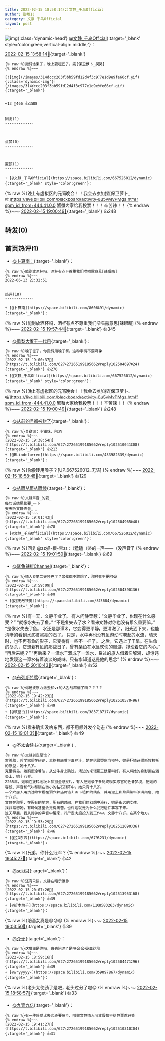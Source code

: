 ```yaml
---
title: 2022-02-15 18:58:14(2)文静_千鸟Official
author: 御坂IO
category: 文静_千鸟Official
layout: post
---
```


![img](/images/ac7482ed1b9a7f203dc68c0c4a77c488a27b108a.jpg){:class='dynamic-head'}
[@文静_千鸟Official](https://space.bilibili.com/667526012/dynamic){:target='_blank' style='color:green;vertical-align: middle;'}：

[2022-02-15 18:58:14🔗](https://t.bilibili.com/627427265199185662){:target='_blank'}

~~~
{% raw %}搬砖结束了，晚上要哑巴了，完[保卫萝卜_哭哭]
{% endraw %}~~~

[![img](/images/314dccc203f3bb59fd12d4f3c977e1d9e9fe66cf.gif){:class='dynamic-img'}](/images/314dccc203f3bb59fd12d4f3c977e1d9e9fe66cf.gif){:target='_blank'}


↪️13 💬466 👍1588


回复(1)
-------------



点赞(0)
-------------



置顶(1)
-------------

+ [@文静_千鸟Official](https://space.bilibili.com/667526012/dynamic){:target='_blank' style='color:green'}：
~~~
{% raw %}晚上有虚拟区的元宵晚会！！我会去参加捏[保卫萝卜_哇]https://live.bilibili.com/blackboard/activity-Bu5vMvPMgs.html?spm_id_from=444.41.0.0 蟹蟹大家给我投票！！！辛苦辣！！
{% endraw %}~~~
[2022-02-15 19:00:49🔗](https://t.bilibili.com/627427265199185662#reply102504630960){:target='_blank'} 👍248


转发(0)
-------------



首页热评(1)
-------------

+ [@卜算南：](https://space.bilibili.com/8606891/dynamic){:target='_blank'}：
~~~
{% raw %}能别放酒杯吗，酒杯有点不尊重我们喵喵露意思[辣眼睛]
{% endraw %}~~~
2022-06-13 22:32:51


热评(18)
-------------

+ [@卜算南](https://space.bilibili.com/8606891/dynamic){:target='_blank'}：
~~~
{% raw %}能别放酒杯吗，酒杯有点不尊重我们喵喵露意思[辣眼睛]
{% endraw %}~~~
[2022-02-15 19:57:44🔗](https://t.bilibili.com/627427265199185662#reply102512609536){:target='_blank'} 👍345
+ [@凤梨大魔王一代目](https://space.bilibili.com/3096566/dynamic){:target='_blank'}：
~~~
{% raw %}嗓子哑了，你搬砖用嗓子啊，这种事情不要啊😭
{% endraw %}~~~
[2022-02-15 19:00:37🔗](https://t.bilibili.com/627427265199185662#reply102504697024){:target='_blank'} 👍270
+ [@文静_千鸟Official](https://space.bilibili.com/667526012/dynamic){:target='_blank' style='color:green'}：
~~~
{% raw %}晚上有虚拟区的元宵晚会！！我会去参加捏[保卫萝卜_哇]https://live.bilibili.com/blackboard/activity-Bu5vMvPMgs.html?spm_id_from=444.41.0.0 蟹蟹大家给我投票！！！辛苦辣！！
{% endraw %}~~~
[2022-02-15 19:00:49🔗](https://t.bilibili.com/627427265199185662#reply102504630960){:target='_blank'} 👍248
+ [@从前的号都被封了](https://space.bilibili.com/1727304036/dynamic){:target='_blank'}：
~~~
{% raw %}关键词：小猫咪，陪酒
{% endraw %}~~~
[2022-02-15 19:38:54🔗](https://t.bilibili.com/627427265199185662#reply102510041808){:target='_blank'} 👍213
+ [@BLindelovren](https://space.bilibili.com/433982339/dynamic){:target='_blank'}：
~~~
{% raw %}你搬砖用嗓子？[UP_667526012_无语]
{% endraw %}~~~
[2022-02-15 18:58:48🔗](https://t.bilibili.com/627427265199185662#reply102504448912){:target='_blank'} 👍129
+ [@丛雨丛雨丛雨绫](https://space.bilibili.com/286761150/dynamic){:target='_blank'}：
~~~
{% raw %}文静声音_的要_
每句话结尾都要_一下
天天听文静声音_ _
{% endraw %}~~~
[2022-02-15 19:01:43🔗](https://t.bilibili.com/627427265199185662#reply102504965040){:target='_blank'} 👍78
+ [@文静_千鸟Official](https://space.bilibili.com/667526012/dynamic){:target='_blank' style='color:green'}：
~~~
{% raw %}回复 @zz抓-根-宝zz :（猛磕（咚的一声——（没声音了
{% endraw %}~~~
[2022-02-15 19:01:50🔗](https://t.bilibili.com/627427265199185662#reply102504839760){:target='_blank'} 👍69
+ [@鲨鱼辣椒Channel](https://space.bilibili.com/178219872/dynamic){:target='_blank'}：
~~~
{% raw %}情人节第二天哑巴了？😨我都不敢想了，那种事不要阿😭
{% endraw %}~~~
[2022-02-15 18:59:09🔗](https://t.bilibili.com/627427265199185662#reply102504390336){:target='_blank'} 👍58
+ [@超无敌铁男](https://space.bilibili.com/395684/dynamic){:target='_blank'}：
~~~
{% raw %}有一天，文静毕业了。
有人问静栗惹：“文静毕业了，你现在什么感受？”
“就像水失去了鱼。”
“不是鱼失去了水？看来文静对你也没有那么重要嘛。”
“是像水失去了鱼。
水还是那谭水，它变得更平静，更清澈了，阳光洒下来，也能清晰的看到水底被照亮的石子。
只是，水中再也没有鱼游动时卷起的水流，晴天时，也不再有鱼的影子，它变得有一些不一样了。
之后，它遇上了干旱。在生命的尽头，它想着有鱼的那些日子。曾有条鱼在水里欢快的飘游，搅动着它的内心。”
“再后来呢？”
“再后来？一潭水干涸成了一滩水，路过的旅人借着它解渴，却惊诧地发现这一谭水有着淡淡的咸味。只有水知道这是他的思念”
{% endraw %}~~~
[2022-02-15 20:10:43🔗](https://t.bilibili.com/627427265199185662#reply102514304864){:target='_blank'} 👍52
+ [@布列斯特莺](https://space.bilibili.com/479987/dynamic){:target='_blank'}：
~~~
{% raw %}你是被原力派去和vr的人舌战群儒了吗？？？？
{% endraw %}~~~
[2022-02-15 19:42:23🔗](https://t.bilibili.com/627427265199185662#reply102510570496){:target='_blank'} 👍49
+ [@筑壁白](https://space.bilibili.com/383718717/dynamic){:target='_blank'}：
~~~
{% raw %}看来确实没啥东西，都不用额外发个动态
{% endraw %}~~~
[2022-02-15 19:01:35🔗](https://t.bilibili.com/627427265199185662#reply102504827648){:target='_blank'} 👍49
+ [@不太会读书](https://space.bilibili.com/178398894/dynamic){:target='_blank'}：
~~~
{% raw %}文静到底是谁？
古希腊，哲学家们在辩论，苏格拉底喝下毒芹汁，她在给雕塑家当模特，她是抒情诗缪斯埃拉托的原型，她十八岁。
克里特岛，她胸部涂着油，从公牛身上跳过，场边的米诺斯王鼓掌叫好，有人将她的身影画在酒壶上，她十八岁。
2265年，她躺在旋转地板上拍摄全息照片，有人把她录下来制成现实感官的色情梦境，把她的容貌、声音和气味都锁在微小的钻石矩阵中，她只有十八岁。
一个穴居人用烧过的木棍在洞穴神庙的墙上画下粗犷的线条，并用泥土和浆果染料涂满颜色，她十八岁。
文静在那里，在所有的地方，所有的时间，在我们的幻想中滑行，她是永远的女孩。
我非常想她，有时候甚至会觉得痛苦。也许这就是为什么我把这件事写下来。
这天早晨，我从闹钟的声音中醒来，行尸走肉般投入到工作中，文静十八岁。在某个地方。
{% endraw %}~~~
[2022-02-15 19:53:29🔗](https://t.bilibili.com/627427265199185662#reply102512090336){:target='_blank'} 👍46
+ [@拉G东西](https://space.bilibili.com/6795231/dynamic){:target='_blank'}：
~~~
{% raw %}兄弟，你什么冠军？
{% endraw %}~~~
[2022-02-15 19:45:27🔗](https://t.bilibili.com/627427265199185662#reply102510867024){:target='_blank'} 👍42
+ [@seki只](https://space.bilibili.com/38286816/dynamic){:target='_blank'}：
~~~
{% raw %}还有只猫，文静在暗示谁😡
{% endraw %}~~~
[2022-02-15 20:07:26🔗](https://t.bilibili.com/627427265199185662#reply102513953168){:target='_blank'} 👍39
+ [@折木为千](https://space.bilibili.com/1108583263/dynamic){:target='_blank'}：
~~~
{% raw %}陪酒女真是😓😓😓
{% endraw %}~~~
[2022-02-15 19:03:50🔗](https://t.bilibili.com/627427265199185662#reply102505173632){:target='_blank'} 👍39
+ [@介无](https://space.bilibili.com/12942189/dynamic){:target='_blank'}：
~~~
{% raw %}这猫猫是你吗，真去陪酒了是吧😭😭😭亚达哟
{% endraw %}~~~
[2022-02-15 18:59:16🔗](https://t.bilibili.com/627427265199185662#reply102504471296){:target='_blank'} 👍39
+ [@wryyyyy-](https://space.bilibili.com/359097867/dynamic){:target='_blank'}：
~~~
{% raw %}老头太使劲了是吧，老头过分了嗷😡
{% endraw %}~~~
[2022-02-15 18:58:57🔗](https://t.bilibili.com/627427265199185662#reply102504518608){:target='_blank'} 👍33
+ [@九壹九亿](https://space.bilibili.com/29755625/dynamic){:target='_blank'}：
~~~
{% raw %}有一种感觉比失恋还要痛苦，叫做文静情人节放假都不给静栗惹开播
{% endraw %}~~~
[2022-02-15 19:41:27🔗](https://t.bilibili.com/627427265199185662#reply102510310304){:target='_blank'} 👍31


